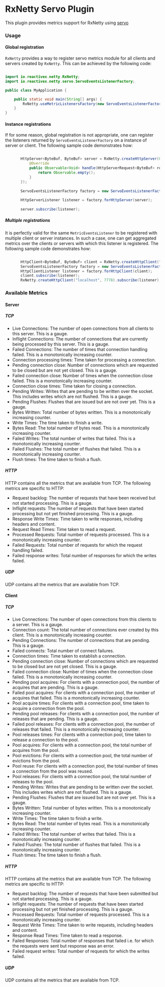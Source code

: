 # RxNetty Servo Plugin

This plugin provides metrics support for RxNetty using [servo](https://github.com/Netflix/servo)
 
### Usage

#### Global registration

`RxNetty` provides a way to register servo metrics module for all clients and servers created by `RxNetty`. This can be 
achieved by the following code:

 ```java
 
 import io.reactivex.netty.RxNetty;
 import io.reactivex.netty.servo.ServoEventsListenerFactory;
 
 public class MyApplication {
 
     public static void main(String[] args) {
         RxNetty.useMetricListenersFactory(new ServoEventsListenerFactory());
     }
 }
 
 ```

#### Instance registrations
 
 If for some reason, global registration is not appropriate, one can register the listeners returned by 
 `ServoEventsListenerFactory` on a instance of server or client. The following sample code demonstrates how:
 
 ```java
 
        HttpServer<ByteBuf, ByteBuf> server = RxNetty.createHttpServer(0, new RequestHandler<ByteBuf, ByteBuf>() {
            @Override
            public Observable<Void> handle(HttpServerRequest<ByteBuf> request, HttpServerResponse<ByteBuf> response) {
                return Observable.empty();
            }
        });
        
        ServoEventsListenerFactory factory = new ServoEventsListenerFactory();
        
        HttpServerListener listener = factory.forHttpServer(server);
        
        server.subscribe(listener);
 ```
  
##### Multiple registrations
  
It is perfectly valid for the same `MetricEventsListener` to be registered with multiple client or server instances. In
 such a case, one can get aggregated metrics over the clients or servers with which this listener is registered.
 The following sample code demonstrates how:
 
 ```java
 
        HttpClient<ByteBuf, ByteBuf> client = RxNetty.createHttpClient("localhost", 7777);
        ServoEventsListenerFactory factory = new ServoEventsListenerFactory();
        HttpClientListener listener = factory.forHttpClient(client);
        client.subscribe(listener);
        RxNetty.createHttpClient("localhost", 7778).subscribe(listener);
 ```
 
 ### Available Metrics
 
 #### Server

 ##### TCP
 
 * Live Connections: The number of open connections from all clients to this server. This is a gauge.
 * Inflight Connections: The number of connections that are currently being processed by this server.  This is a gauge.
 * Failed Connections: The number of times that connection handling failed.  This is a monotonically increasing counter.
 * Connection processing times: Time taken for processing a connection.
 * Pending connection close: Number of connections which are requested to be closed but are not yet closed. This is a gauge. 
 * Failed connection close: Number of times when the connection close failed. This is a monotonically increasing counter.
 * Connection close times: Time taken for closing a connection.
 * Pending Writes: Writes that are pending to be written over the socket. This includes writes which are not flushed. 
 This is a gauge.
 * Pending Flushes: Flushes that are issued but are not over yet. This is a gauge.
 * Bytes Written: Total number of bytes written. This is a monotonically increasing counter.
 * Write Times: The time taken to finish a write.
 * Bytes Read: The total number of bytes read. This is a monotonically increasing counter.
 * Failed Writes: The total number of writes that failed. This is a monotonically increasing counter.
 * Failed Flushes: The total number of flushes that failed. This is a monotonically increasing counter.
 * Flush times: The time taken to finish a flush. 
 
 ##### HTTP
 
 HTTP contains all the metrics that are available from TCP. The following metrics are specific to HTTP:
  
* Request backlog: The number of requests that have been received but not started processing. This is a gauge. 
* Inflight requests: The number of requests that have been started processing but not yet finished processing. This is a gauge.
* Response Write Times: Time taken to write responses, including headers and content.
* Request Read Times: Time taken to read a request.
* Processed Requests: Total number of requests processed. This is a monotonically increasing counter.
* Failed Requests: Total number of requests for which the request handling failed.
* Failed response writes: Total number of responses for which the writes failed.
 
 ##### UDP

UDP contains all the metrics that are available from TCP.

#### Client

 ##### TCP
 
 * Live Connections: The number of open connections from this clients to a server. This is a gauge.
 * Connection count: The total number of connections ever created by this client.  This is a monotonically increasing counter.
 * Pending Connections: The number of connections that are pending. This is a gauge.
 * Failed connects: Total number of connect failures.
 * Connection times: Time taken to establish a connection.
 * Pending connection close: Number of connections which are requested to be closed but are not yet closed. This is a gauge. 
 * Failed connection close: Number of times when the connection close failed. This is a monotonically increasing counter.
 * Pending pool acquires: For clients with a connection pool, the number of acquires that are pending. This is a gauge. 
 * Failed pool acquires: For clients with a connection pool, the number of acquires that failed. This is a monotonically increasing counter.
 * Pool acquire times: For clients with a connection pool, time taken to acquire a connection from the pool.
 * Pending pool releases: For clients with a connection pool, the number of releases that are pending. This is a gauge. 
 * Failed pool releases: For clients with a connection pool, the number of releases that failed. This is a monotonically increasing counter.
 * Pool releases times: For clients with a connection pool, time taken to release a connection to the pool.
 * Pool acquires: For clients with a connection pool, the total number of acquires from the pool.
 * Pool evictions: For clients with a connection pool, the total number of evictions from the pool.
 * Pool reuse: For clients with a connection pool, the total number of times a connection from the pool was reused.
 * Pool releases: For clients with a connection pool, the total number of releases to the pool.
 * Pending Writes: Writes that are pending to be written over the socket. This includes writes which are not flushed. 
 This is a gauge.
 * Pending Flushes: Flushes that are issued but are not over yet. This is a gauge.
 * Bytes Written: Total number of bytes written. This is a monotonically increasing counter.
 * Write Times: The time taken to finish a write.
 * Bytes Read: The total number of bytes read. This is a monotonically increasing counter.
 * Failed Writes: The total number of writes that failed. This is a monotonically increasing counter.
 * Failed Flushes: The total number of flushes that failed. This is a monotonically increasing counter.
 * Flush times: The time taken to finish a flush. 
 
 ##### HTTP
 
 HTTP contains all the metrics that are available from TCP. The following metrics are specific to HTTP:
  
* Request backlog: The number of requests that have been submitted but not started processing. This is a gauge. 
* Inflight requests: The number of requests that have been started processing but not yet finished processing. This is a gauge.
* Processed Requests: Total number of requests processed. This is a monotonically increasing counter.
* Request Write Times: Time taken to write requests, including headers and content.
* Response Read Times: Time taken to read a response.
* Failed Responses: Total number of responses that failed i.e. for which the requests were sent but response was an error.
* Failed request writes: Total number of requests for which the writes failed.
 
 ##### UDP

UDP contains all the metrics that are available from TCP.

